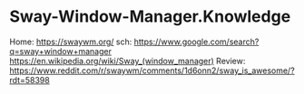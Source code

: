 # Sway-Window-Manager.Knowledge
Home: https://swaywm.org/ sch: https://www.google.com/search?q=sway+window+manager https://en.wikipedia.org/wiki/Sway_(window_manager) Review: https://www.reddit.com/r/swaywm/comments/1d6onn2/sway_is_awesome/?rdt=58398
